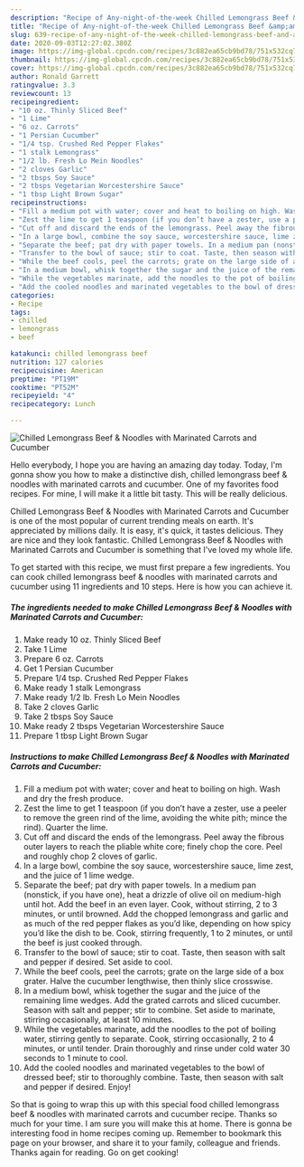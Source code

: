 ```yaml
---
description: "Recipe of Any-night-of-the-week Chilled Lemongrass Beef &amp;amp; Noodles with Marinated Carrots and Cucumber"
title: "Recipe of Any-night-of-the-week Chilled Lemongrass Beef &amp;amp; Noodles with Marinated Carrots and Cucumber"
slug: 639-recipe-of-any-night-of-the-week-chilled-lemongrass-beef-and-amp-noodles-with-marinated-carrots-and-cucumber
date: 2020-09-03T12:27:02.380Z
image: https://img-global.cpcdn.com/recipes/3c882ea65cb9bd78/751x532cq70/chilled-lemongrass-beef-noodles-with-marinated-carrots-and-cucumber-recipe-main-photo.jpg
thumbnail: https://img-global.cpcdn.com/recipes/3c882ea65cb9bd78/751x532cq70/chilled-lemongrass-beef-noodles-with-marinated-carrots-and-cucumber-recipe-main-photo.jpg
cover: https://img-global.cpcdn.com/recipes/3c882ea65cb9bd78/751x532cq70/chilled-lemongrass-beef-noodles-with-marinated-carrots-and-cucumber-recipe-main-photo.jpg
author: Ronald Garrett
ratingvalue: 3.3
reviewcount: 13
recipeingredient:
- "10 oz. Thinly Sliced Beef"
- "1 Lime"
- "6 oz. Carrots"
- "1 Persian Cucumber"
- "1/4 tsp. Crushed Red Pepper Flakes"
- "1 stalk Lemongrass"
- "1/2 lb. Fresh Lo Mein Noodles"
- "2 cloves Garlic"
- "2 tbsps Soy Sauce"
- "2 tbsps Vegetarian Worcestershire Sauce"
- "1 tbsp Light Brown Sugar"
recipeinstructions:
- "Fill a medium pot with water; cover and heat to boiling on high. Wash and dry the fresh produce."
- "Zest the lime to get 1 teaspoon (if you don’t have a zester, use a peeler to remove the green rind of the lime, avoiding the white pith; mince the rind). Quarter the lime."
- "Cut off and discard the ends of the lemongrass. Peel away the fibrous outer layers to reach the pliable white core; finely chop the core. Peel and roughly chop 2 cloves of garlic."
- "In a large bowl, combine the soy sauce, worcestershire sauce, lime zest, and the juice of 1 lime wedge."
- "Separate the beef; pat dry with paper towels. In a medium pan (nonstick, if you have one), heat a drizzle of olive oil on medium-high until hot. Add the beef in an even layer. Cook, without stirring, 2 to 3 minutes, or until browned. Add the chopped lemongrass and garlic and as much of the red pepper flakes as you’d like, depending on how spicy you’d like the dish to be. Cook, stirring frequently, 1 to 2 minutes, or until the beef is just cooked through."
- "Transfer to the bowl of sauce; stir to coat. Taste, then season with salt and pepper if desired. Set aside to cool."
- "While the beef cools, peel the carrots; grate on the large side of a box grater. Halve the cucumber lengthwise, then thinly slice crosswise."
- "In a medium bowl, whisk together the sugar and the juice of the remaining lime wedges. Add the grated carrots and sliced cucumber. Season with salt and pepper; stir to combine. Set aside to marinate, stirring occasionally, at least 10 minutes."
- "While the vegetables marinate, add the noodles to the pot of boiling water, stirring gently to separate. Cook, stirring occasionally, 2 to 4 minutes, or until tender. Drain thoroughly and rinse under cold water 30 seconds to 1 minute to cool."
- "Add the cooled noodles and marinated vegetables to the bowl of dressed beef; stir to thoroughly combine. Taste, then season with salt and pepper if desired. Enjoy!"
categories:
- Recipe
tags:
- chilled
- lemongrass
- beef

katakunci: chilled lemongrass beef 
nutrition: 127 calories
recipecuisine: American
preptime: "PT19M"
cooktime: "PT52M"
recipeyield: "4"
recipecategory: Lunch

---
```



![Chilled Lemongrass Beef &amp; Noodles with Marinated Carrots and Cucumber](https://img-global.cpcdn.com/recipes/3c882ea65cb9bd78/751x532cq70/chilled-lemongrass-beef-noodles-with-marinated-carrots-and-cucumber-recipe-main-photo.jpg)

Hello everybody, I hope you are having an amazing day today. Today, I'm gonna show you how to make a distinctive dish, chilled lemongrass beef &amp; noodles with marinated carrots and cucumber. One of my favorites food recipes. For mine, I will make it a little bit tasty. This will be really delicious.



Chilled Lemongrass Beef &amp; Noodles with Marinated Carrots and Cucumber is one of the most popular of current trending meals on earth. It's appreciated by millions daily. It is easy, it's quick, it tastes delicious. They are nice and they look fantastic. Chilled Lemongrass Beef &amp; Noodles with Marinated Carrots and Cucumber is something that I've loved my whole life.


To get started with this recipe, we must first prepare a few ingredients. You can cook chilled lemongrass beef &amp; noodles with marinated carrots and cucumber using 11 ingredients and 10 steps. Here is how you can achieve it.

<!--inarticleads1-->

##### The ingredients needed to make Chilled Lemongrass Beef &amp; Noodles with Marinated Carrots and Cucumber:

1. Make ready 10 oz. Thinly Sliced Beef
1. Take 1 Lime
1. Prepare 6 oz. Carrots
1. Get 1 Persian Cucumber
1. Prepare 1/4 tsp. Crushed Red Pepper Flakes
1. Make ready 1 stalk Lemongrass
1. Make ready 1/2 lb. Fresh Lo Mein Noodles
1. Take 2 cloves Garlic
1. Take 2 tbsps Soy Sauce
1. Make ready 2 tbsps Vegetarian Worcestershire Sauce
1. Prepare 1 tbsp Light Brown Sugar




<!--inarticleads2-->

##### Instructions to make Chilled Lemongrass Beef &amp; Noodles with Marinated Carrots and Cucumber:

1. Fill a medium pot with water; cover and heat to boiling on high. Wash and dry the fresh produce.
1. Zest the lime to get 1 teaspoon (if you don’t have a zester, use a peeler to remove the green rind of the lime, avoiding the white pith; mince the rind). Quarter the lime.
1. Cut off and discard the ends of the lemongrass. Peel away the fibrous outer layers to reach the pliable white core; finely chop the core. Peel and roughly chop 2 cloves of garlic.
1. In a large bowl, combine the soy sauce, worcestershire sauce, lime zest, and the juice of 1 lime wedge.
1. Separate the beef; pat dry with paper towels. In a medium pan (nonstick, if you have one), heat a drizzle of olive oil on medium-high until hot. Add the beef in an even layer. Cook, without stirring, 2 to 3 minutes, or until browned. Add the chopped lemongrass and garlic and as much of the red pepper flakes as you’d like, depending on how spicy you’d like the dish to be. Cook, stirring frequently, 1 to 2 minutes, or until the beef is just cooked through.
1. Transfer to the bowl of sauce; stir to coat. Taste, then season with salt and pepper if desired. Set aside to cool.
1. While the beef cools, peel the carrots; grate on the large side of a box grater. Halve the cucumber lengthwise, then thinly slice crosswise.
1. In a medium bowl, whisk together the sugar and the juice of the remaining lime wedges. Add the grated carrots and sliced cucumber. Season with salt and pepper; stir to combine. Set aside to marinate, stirring occasionally, at least 10 minutes.
1. While the vegetables marinate, add the noodles to the pot of boiling water, stirring gently to separate. Cook, stirring occasionally, 2 to 4 minutes, or until tender. Drain thoroughly and rinse under cold water 30 seconds to 1 minute to cool.
1. Add the cooled noodles and marinated vegetables to the bowl of dressed beef; stir to thoroughly combine. Taste, then season with salt and pepper if desired. Enjoy!




So that is going to wrap this up with this special food chilled lemongrass beef &amp; noodles with marinated carrots and cucumber recipe. Thanks so much for your time. I am sure you will make this at home. There is gonna be interesting food in home recipes coming up. Remember to bookmark this page on your browser, and share it to your family, colleague and friends. Thanks again for reading. Go on get cooking!
